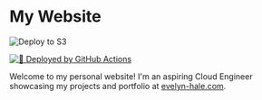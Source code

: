 # My Website

![Deploy to S3](https://github.com/EHale24/my-website/actions/workflows/deploy.yml/badge.svg)


[![🚀 Deployed by GitHub Actions](https://github.com/EHale24/my-website/actions/workflows/deploy.yml/badge.svg)](https://github.com/EHale24/my-website/actions)

Welcome to my personal website! I'm an aspiring Cloud Engineer showcasing my projects and portfolio at [evelyn-hale.com](https://www.evelyn-hale.com).
